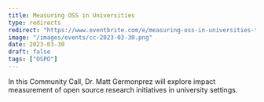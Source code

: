 ```yaml
---
title: Measuring OSS in Universities
type: redirects
redirect: "https://www.eventbrite.com/e/measuring-oss-in-universities-tickets-584936229007"
image: "/images/events/cc-2023-03-30.png"
date: 2023-03-30
draft: false
tags: ["OSPO"]
---
```


In this Community Call, Dr. Matt Germonprez will explore impact measurement of open source research initiatives in university settings.